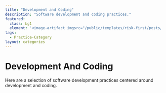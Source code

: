 ```yaml
---
title: "Development and Coding"
description: "Software development and coding practices."
featured: 
  class: bg1
  element: '<image-artifact imgsrc="/public/templates/risk-first/posts/dictionary.svg">Track 3: Risks</image-artifact>'
tags:
  - Practice-Category
layout: categories
---
```


# Development And Coding

Here are a selection of software development practices centered around development and coding.
 
<TagList tag="Development-Coding" />